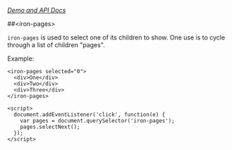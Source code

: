 
<!---

This README is automatically generated from the comments in these files:
iron-pages.html

Edit those files, and our readme bot will duplicate them over here!
Edit this file, and the bot will squash your changes :)

-->

_[Demo and API Docs](https://elements.polymer-project.org/elements/iron-pages)_


##&lt;iron-pages&gt;


`iron-pages` is used to select one of its children to show. One use is to cycle through a list of
children "pages".

Example:

    <iron-pages selected="0">
      <div>One</div>
      <div>Two</div>
      <div>Three</div>
    </iron-pages>

    <script>
      document.addEventListener('click', function(e) {
        var pages = document.querySelector('iron-pages');
        pages.selectNext();
      });
    </script>


